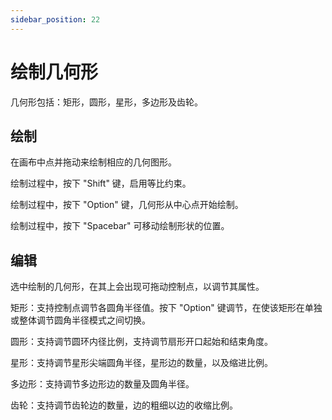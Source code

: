 ```yaml
---
sidebar_position: 22
---
```


# 绘制几何形

几何形包括：矩形，圆形，星形，多边形及齿轮。

## 绘制

在画布中点并拖动来绘制相应的几何图形。

绘制过程中，按下 "Shift" 键，启用等比约束。

绘制过程中，按下 "Option" 键，几何形从中心点开始绘制。

绘制过程中，按下 "Spacebar" 可移动绘制形状的位置。

## 编辑

选中绘制的几何形，在其上会出现可拖动控制点，以调节其属性。

矩形：支持控制点调节各圆角半径值。按下 "Option" 键调节，在使该矩形在单独或整体调节圆角半径模式之间切换。

圆形：支持调节圆环内径比例，支持调节扇形开口起始和结束角度。

星形：支持调节星形尖端圆角半径，星形边的数量，以及缩进比例。

多边形：支持调节多边形边的数量及圆角半径。

齿轮：支持调节齿轮边的数量，边的粗细以边的收缩比例。
